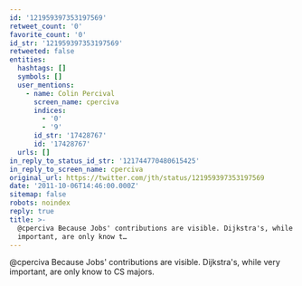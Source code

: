 ```yaml
---
id: '121959397353197569'
retweet_count: '0'
favorite_count: '0'
id_str: '121959397353197569'
retweeted: false
entities:
  hashtags: []
  symbols: []
  user_mentions:
    - name: Colin Percival
      screen_name: cperciva
      indices:
        - '0'
        - '9'
      id_str: '17428767'
      id: '17428767'
  urls: []
in_reply_to_status_id_str: '121744770480615425'
in_reply_to_screen_name: cperciva
original_url: https://twitter.com/jth/status/121959397353197569
date: '2011-10-06T14:46:00.000Z'
sitemap: false
robots: noindex
reply: true
title: >-
  @cperciva Because Jobs' contributions are visible. Dijkstra's, while very
  important, are only know t…
---
```


@cperciva Because Jobs' contributions are visible. Dijkstra's, while very important, are only know to CS majors.